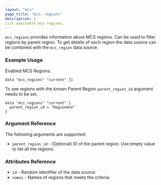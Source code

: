 ```yaml
---
layout: "mcs"
page_title: "mcs: regions"
description: |-
List available mcs regions.
---
```


`mcs_regions` provides information about MCS regions. Can be used to filter regions by parent region. To get details of each region the data source can be combined with the `mcs_region` data source.

### Example Usage

Enabled MCS Regions:

```hcl
data "mcs_regions" "current" {}
```

To see regions with the known Parent Region `parent_region_id` argument needs to be set.

```hcl
data "mcs_regions" "current" {
  parent_region_id = "RegionOne"
}
```

### Argument Reference

The following arguments are supported:

* `parent_region_id` - (Optional) ID of the parent region. Use empty value to list all the regions.

### Attributes Reference

* `id` - Random identifier of the data source.
* `names` - Names of regions that meets the criteria.
